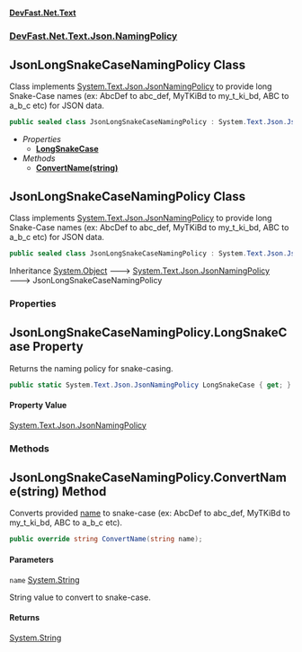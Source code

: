 #### [DevFast.Net.Text](index.md 'index')
### [DevFast.Net.Text.Json.NamingPolicy](DevFast.Net.Text.Json.NamingPolicy.md 'DevFast.Net.Text.Json.NamingPolicy')

## JsonLongSnakeCaseNamingPolicy Class

Class implements [System.Text.Json.JsonNamingPolicy](https://docs.microsoft.com/en-us/dotnet/api/System.Text.Json.JsonNamingPolicy 'System.Text.Json.JsonNamingPolicy') to provide long Snake-Case names
(ex: AbcDef to abc_def, MyTKiBd to my_t_ki_bd, ABC to a_b_c etc) for JSON data.

```csharp
public sealed class JsonLongSnakeCaseNamingPolicy : System.Text.Json.JsonNamingPolicy
```
- *Properties*
  - **[LongSnakeCase](DevFast.Net.Text.Json.NamingPolicy.JsonLongSnakeCaseNamingPolicy.md#DevFast.Net.Text.Json.NamingPolicy.JsonLongSnakeCaseNamingPolicy.LongSnakeCase 'DevFast.Net.Text.Json.NamingPolicy.JsonLongSnakeCaseNamingPolicy.LongSnakeCase')**
- *Methods*
  - **[ConvertName(string)](DevFast.Net.Text.Json.NamingPolicy.JsonLongSnakeCaseNamingPolicy.md#DevFast.Net.Text.Json.NamingPolicy.JsonLongSnakeCaseNamingPolicy.ConvertName(string) 'DevFast.Net.Text.Json.NamingPolicy.JsonLongSnakeCaseNamingPolicy.ConvertName(string)')**

## JsonLongSnakeCaseNamingPolicy Class

Class implements [System.Text.Json.JsonNamingPolicy](https://docs.microsoft.com/en-us/dotnet/api/System.Text.Json.JsonNamingPolicy 'System.Text.Json.JsonNamingPolicy') to provide long Snake-Case names
(ex: AbcDef to abc_def, MyTKiBd to my_t_ki_bd, ABC to a_b_c etc) for JSON data.

```csharp
public sealed class JsonLongSnakeCaseNamingPolicy : System.Text.Json.JsonNamingPolicy
```

Inheritance [System.Object](https://docs.microsoft.com/en-us/dotnet/api/System.Object 'System.Object') &#129106; [System.Text.Json.JsonNamingPolicy](https://docs.microsoft.com/en-us/dotnet/api/System.Text.Json.JsonNamingPolicy 'System.Text.Json.JsonNamingPolicy') &#129106; JsonLongSnakeCaseNamingPolicy
### Properties

<a name='DevFast.Net.Text.Json.NamingPolicy.JsonLongSnakeCaseNamingPolicy.LongSnakeCase'></a>

## JsonLongSnakeCaseNamingPolicy.LongSnakeCase Property

Returns the naming policy for snake-casing.

```csharp
public static System.Text.Json.JsonNamingPolicy LongSnakeCase { get; }
```

#### Property Value
[System.Text.Json.JsonNamingPolicy](https://docs.microsoft.com/en-us/dotnet/api/System.Text.Json.JsonNamingPolicy 'System.Text.Json.JsonNamingPolicy')
### Methods

<a name='DevFast.Net.Text.Json.NamingPolicy.JsonLongSnakeCaseNamingPolicy.ConvertName(string)'></a>

## JsonLongSnakeCaseNamingPolicy.ConvertName(string) Method

Converts provided [name](DevFast.Net.Text.Json.NamingPolicy.JsonLongSnakeCaseNamingPolicy.md#DevFast.Net.Text.Json.NamingPolicy.JsonLongSnakeCaseNamingPolicy.ConvertName(string).name 'DevFast.Net.Text.Json.NamingPolicy.JsonLongSnakeCaseNamingPolicy.ConvertName(string).name') to snake-case
(ex: AbcDef to abc_def, MyTKiBd to my_t_ki_bd, ABC to a_b_c etc).

```csharp
public override string ConvertName(string name);
```
#### Parameters

<a name='DevFast.Net.Text.Json.NamingPolicy.JsonLongSnakeCaseNamingPolicy.ConvertName(string).name'></a>

`name` [System.String](https://docs.microsoft.com/en-us/dotnet/api/System.String 'System.String')

String value to convert to snake-case.

#### Returns
[System.String](https://docs.microsoft.com/en-us/dotnet/api/System.String 'System.String')